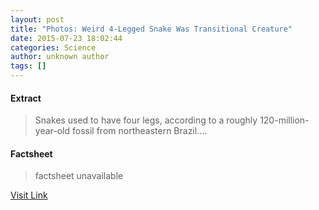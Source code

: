 ```yaml
---
layout: post
title: "Photos: Weird 4-Legged Snake Was Transitional Creature"
date: 2015-07-23 18:02:44
categories: Science
author: unknown author
tags: []
---
```



#### Extract
>Snakes used to have four legs, according to a roughly 120-million-year-old fossil from northeastern Brazil....

#### Factsheet
>factsheet unavailable

[Visit Link](http://www.livescience.com/51643-photos-four-legged-snake.html)


